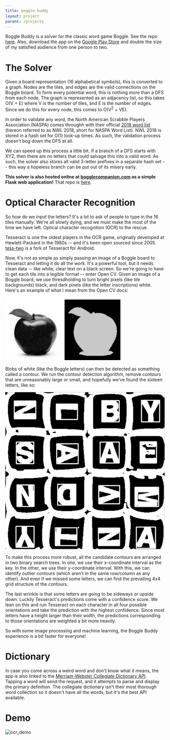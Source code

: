 ```yaml
---
title: boggle buddy
layout: project
parent: /projects
---
```


Boggle Buddy is a solver for the classic word game Boggle. See the repo [here](https://github.com/kenjimarshall/boggle-app). Also, download the app on the [Google Play Store](https://play.google.com/store/apps/details?id=com.kenjimarshall.bogglebuddy) and double the size of my satisfied audience from one person to two.

# The Solver

Given a board representation (16 alphabetical symbols), this is converted to a graph. Nodes are the tiles, and edges are the valid connections on the Boggle board. To form every potential word, this is nothing more than a DFS from each node. The graph is represented as an adjacency list, so this takes O(V + E) where V is the number of tiles, and E is the number of edges. Since we do this for every node, this comes to O(V<sup>2</sup> + VE).

In order to validate any word, the North American Scrabble Players Association (NASPA) comes throughh with their official [2018 word list](https://www.scrabbleplayers.org/w/NASPA_Word_List) (hereon referred to as NWL 2018, short for NASPA Word List). NWL 2018 is stored in a hash set for O(1) look-up times. As such, the validation process doesn't bog down the DFS at all.

We can speed up this process a little bit. If a branch of a DFS starts with XYZ, then there are no letters that could salvage this into a valid word. As such, the solver also stores all valid 3-letter prefixes in a separate hash set -- this way a hopeless branch can be put out of its misery early.

**This solver is also hosted online at [bogglecompanion.com](http://www.bogglecompanion.com) as a simple Flask web application!** That repo is [here](https://github.com/kenjimarshall/boggle-companion).

# Optical Character Recognition

So how do we input the letters? It's a lot to ask of people to type in the 16 tiles manually. We're all slowly dying, and we must make the most of the time we have left. Optical character recognition (OCR) to the rescue.

Tesseract is one the oldest players in the OCR game, originally developed at Hewlett-Packard in the 1980s -- and it's been open sourced since 2005. [tess-two](https://github.com/rmtheis/tess-two) is a fork of Tesseract for Android.

Now, it's not as simple as simply passing an image of a Boggle board to Tesseract and letting it do all the work. It's a powerful tool, but it needs clean data -- like white, clear text on a black screen. So we're going to have to get each tile into a legible format -- enter Open CV. Given an image of a Boggle board, we use thresdholding to turn bright pixels (like tile backgrounds) black, and dark pixels (like the letter inscriptions) white. Here's an example of what I mean from the Open CV docs:

<img src="/assets/images/threshold.png" alt="threshold_demo"/>

Blobs of white (like the Boggle letters) can then be detected as something called a contour. We run the contour detection algorithm, remove contours that are unreasonably large or small, and hopefully we've found the sixteen letters, like so:

<img src="/assets/images/contour_example.png" alt="contour_demo"/>

To make this process more robust, all the candidate contours are arranged in two binary search trees. In one, we use their x-coordinate interval as the key. In the other, we use their y-coordinate interval. With this, we can identify outlier contours (which aren't in the same row/column as any other). And even if we missed some letters, we can find the prevailing 4x4 grid structure of the contours.

The last wrinkle is that some letters are going to be sideways or upside down. Luckily Tesseract's predictions come with a confidence score. We lean on this and run Tesseract on each character in all four possible orientations and take the prediction with the highest confidence. Since most letters have a height larger than their width, the predictions corresponding to those orientations are weighted a bit more heavily.

So with some image processing and machine learning, the Boggle Buddy experience is a bit faster for everyone!

# Dictionary

In case you come across a weird word and don't know what it means, the app is also linked to the [Merriam-Webster Collegiate Dictionary API](https://dictionaryapi.com/). Tapping a word will send the request, and it attempts to parse and display the primary definition. The collegiate dictionary isn't their most thorough word collection so it doesn't have all the words, but it's the best API available.

# Demo

<img src="/assets/images/ocr.gif" alt="ocr_demo"/>

